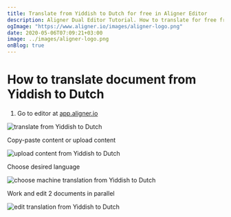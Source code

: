 ```yaml
---
title: Translate from Yiddish to Dutch for free in Aligner Editor
description: Aligner Dual Editor Tutorial. How to translate for free from Yiddish to Dutch. Aligner is multilingual document management platform. 
ogImage: "https://www.aligner.io/images/aligner-logo.png"
date: 2020-05-06T07:09:21+03:00
image: ../images/aligner-logo.png
onBlog: true
---
```


# How to translate document from Yiddish to Dutch

1. Go to editor at [app.aligner.io](https://app.aligner.io "Aligner App web page")

![translate from Yiddish to Dutch](../aligner-blank-editor.png "translate from Yiddish to Dutch")

Copy-paste content or upload content

![upload content from Yiddish to Dutch](../aligner-uploaded-document.png "upload content from Yiddish to Dutch")

Choose desired language

![choose machine translation from Yiddish to Dutch](../aligner-language-dropdown.png "choose machine translation from Yiddish to Dutch")

Work and edit 2 documents in parallel

![edit translation from Yiddish to Dutch](../aligner-double-sitded-editor.png "edit translation from Yiddish to Dutch")

